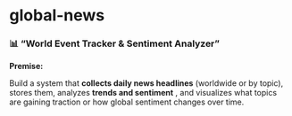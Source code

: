 # global-news

### 📊 **“World Event Tracker & Sentiment Analyzer”**

**Premise:**

Build a system that **collects daily news headlines** (worldwide or by topic), stores them, analyzes **trends and sentiment** , and visualizes what topics are gaining traction or how global sentiment changes over time.
